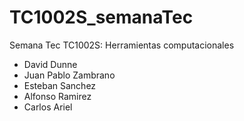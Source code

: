 # TC1002S_semanaTec
Semana Tec TC1002S: Herramientas computacionales
- David Dunne
- Juan Pablo Zambrano
- Esteban Sanchez
- Alfonso Ramirez
- Carlos Ariel
